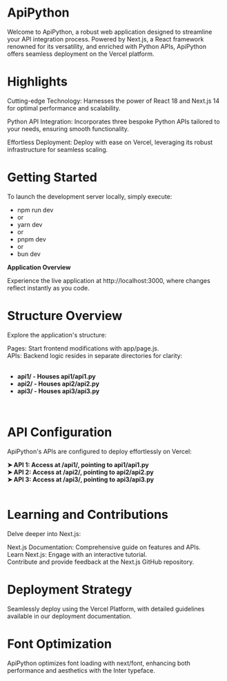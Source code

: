 # ApiPython<br>
Welcome to ApiPython, a robust web application designed to streamline your API integration process. Powered by Next.js, a React framework renowned for its versatility, and enriched with Python APIs, ApiPython offers seamless deployment on the Vercel platform.<br>

# Highlights<br>
Cutting-edge Technology: Harnesses the power of React 18 and Next.js 14 for optimal performance and scalability.<br>

Python API Integration: Incorporates three bespoke Python APIs tailored to your needs, ensuring smooth functionality.<br>

Effortless Deployment: Deploy with ease on Vercel, leveraging its robust infrastructure for seamless scaling.<br>

# Getting Started<br>

To launch the development server locally, simply execute:<br>

- npm run dev
- or
- yarn dev
- or
- pnpm dev
- or
- bun dev

<strong>Application Overview</strong>
<br>

Experience the live application at http://localhost:3000, where changes reflect instantly as you code.<br>

# Structure Overview<br>
Explore the application's structure:<br>

Pages: Start frontend modifications with app/page.js.<br>
APIs: Backend logic resides in separate directories for clarity:<br>
<br>
<strong>
- api1/ - Houses api1/api1.py <br>
- api2/ - Houses api2/api2.py <br>
- api3/ - Houses api3/api3.py <br>
</strong>
<br>

# API Configuration<br>

ApiPython's APIs are configured to deploy effortlessly on Vercel:<br>

<strong>
➤  API 1: Access at /api1/, pointing to api1/api1.py <br>
➤  API 2: Access at /api2/, pointing to api2/api2.py <br>
➤  API 3: Access at /api3/, pointing to api3/api3.py <br>
</strong>
<br>

# Learning and Contributions<br>

Delve deeper into Next.js:<br>

Next.js Documentation: Comprehensive guide on features and APIs.<br>
Learn Next.js: Engage with an interactive tutorial.<br>
Contribute and provide feedback at the Next.js GitHub repository.<br>

# Deployment Strategy<br>
Seamlessly deploy using the Vercel Platform, with detailed guidelines available in our deployment documentation.

# Font Optimization<br>
ApiPython optimizes font loading with next/font, enhancing both performance and aesthetics with the Inter typeface.